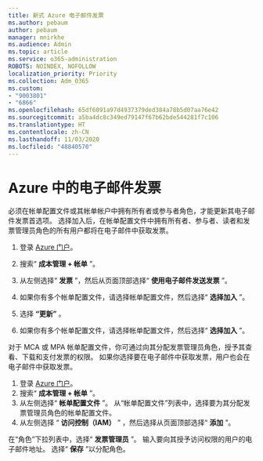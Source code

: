 ```yaml
---
title: 新式 Azure 电子邮件发票
ms.author: pebaum
author: pebaum
manager: mnirkhe
ms.audience: Admin
ms.topic: article
ms.service: o365-administration
ROBOTS: NOINDEX, NOFOLLOW
localization_priority: Priority
ms.collection: Adm_O365
ms.custom:
- "9003801"
- "6866"
ms.openlocfilehash: 65df6091a97d4937379ded384a78b5d07aa76e42
ms.sourcegitcommit: a5ba4dc8c349ed79147f67b62bde544281f7c106
ms.translationtype: HT
ms.contentlocale: zh-CN
ms.lasthandoff: 11/03/2020
ms.locfileid: "48840570"
---
```

# <a name="email-invoicing-in-azure"></a>Azure 中的电子邮件发票

必须在帐单配置文件或其帐单帐户中拥有所有者或参与者角色，才能更新其电子邮件发票首选项。 选择加入后，在帐单配置文件中拥有所有者、参与者、读者和发票管理员角色的所有用户都将在电子邮件中获取发票。

1. 登录 [Azure 门户](https://portal.azure.com/)。
2. 搜索“ **成本管理 + 帐单** ”。
3. 从左侧选择“ **发票** ”，然后从页面顶部选择“ **使用电子邮件发送发票** ”。
4. 如果你有多个帐单配置文件，请选择帐单配置文件，然后选择“ **选择加入** ”。

5. 选择 **“更新”** 。
6. 如果你有多个帐单配置文件，请选择帐单配置文件，然后选择“ **选择加入** ”。

对于 MCA 或 MPA 帐单配置文件，你可通过向其分配发票管理员角色，授予其查看、下载和支付发票的权限。 如果你选择要在电子邮件中获取发票，用户也会在电子邮件中获取发票。

1. 登录 [Azure 门户](https://portal.azure.com/)。
2. 搜索“ **成本管理 + 帐单** ”。
3. 从左侧选择“ **帐单配置文件** ”。 从“帐单配置文件”列表中，选择要为其分配发票管理员角色的帐单配置文件。
4. 从左侧选择 “ **访问控制（IAM）** ” ，然后选择从页面顶部选择“ **添加** ”。

在“角色”下拉列表中，选择“ **发票管理员** ”。 输入要向其授予访问权限的用户的电子邮件地址。 选择“ **保存** ”以分配角色。
